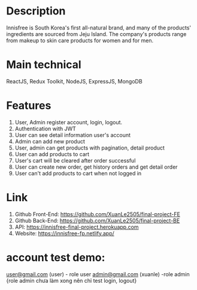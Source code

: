 # Description

Innisfree is South Korea's first all-natural brand, and many of the products' ingredients are sourced from Jeju Island. The company's products range from makeup to skin care products for women and for men.

# Main technical

ReactJS, Redux Toolkit, NodeJS, ExpressJS, MongoDB

# Features

1. User, Admin register account, login, logout.
2. Authentication with JWT
3. User can see detail information user's account
4. Admin can add new product
5. User, admin can get products with pagination, detail product
6. User can add products to cart
7. User's cart will be cleared after order successful
8. User can create new order, get history orders and get detail order
9. User can't add products to cart when not logged in

# Link

1. Github Front-End: https://github.com/XuanLe2505/final-project-FE
2. Github Back-End: https://github.com/XuanLe2505/final-project-BE
3. API: https://innisfree-final-project.herokuapp.com
4. Website: https://innisfree-fp.netlify.app/

# account test demo:

user@gmail.com (user) - role user
admin@gmail.com (xuanle) -role admin {role admin chưa làm xong nên chỉ test login, logout}
